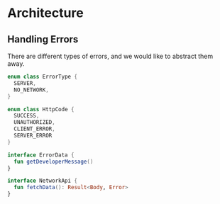 # Architecture

## Handling Errors

There are different types of errors, and we would like to abstract them away. 

```kotlin
enum class ErrorType {
  SERVER, 
  NO_NETWORK, 
}
```

```kotlin
enum class HttpCode {
  SUCCESS, 
  UNAUTHORIZED, 
  CLIENT_ERROR, 
  SERVER_ERROR  
}
``` 

```kotlin
interface ErrorData {
  fun getDeveloperMessage()
}
```

```kotlin
interface NetworkApi {
  fun fetchData(): Result<Body, Error>
}
```